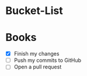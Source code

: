 # Bucket-List

# Books

- [x] Finish my changes
- [ ] Push my commits to GitHub
- [ ] Open a pull request
